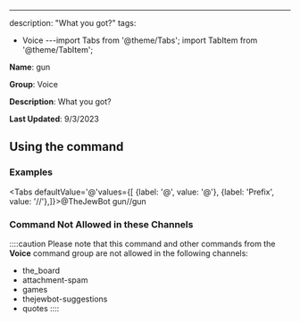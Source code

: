 ---
description: "What you got?"
tags:
  - Voice
---import Tabs from '@theme/Tabs';
import TabItem from '@theme/TabItem';

**Name**: gun

**Group**: Voice

**Description**: What you got?

**Last Updated**: 9/3/2023

## Using the command

### Examples
<Tabs defaultValue='@'values={[ {label: '@', value: '@'}, {label: 'Prefix', value: '//'},]}><TabItem value='@'>@TheJewBot gun</TabItem><TabItem value='//'>//gun</TabItem></Tabs>

### Command Not Allowed in these Channels
::::caution Please note that this command and other commands from the **Voice** command group are not allowed in the following channels:
- the_board
- attachment-spam
- games
- thejewbot-suggestions
- quotes
::::
